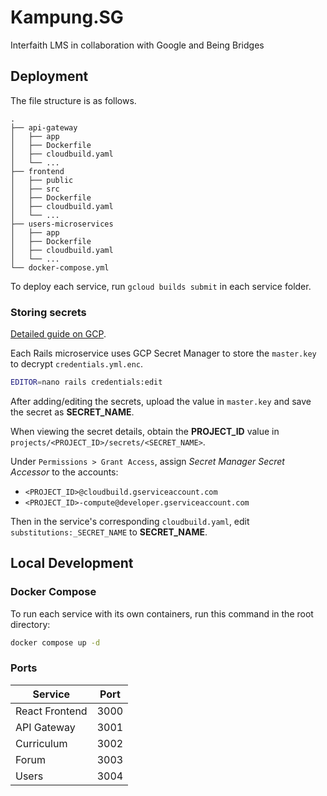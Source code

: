 # Kampung.SG

Interfaith LMS in collaboration with Google and Being Bridges

## Deployment

The file structure is as follows.

```text
.
├── api-gateway
│   ├── app
│   ├── Dockerfile
│   ├── cloudbuild.yaml
│   └── ...
├── frontend
│   ├── public
│   ├── src
│   ├── Dockerfile
│   ├── cloudbuild.yaml
│   └── ...
├── users-microservices
│   ├── app
│   ├── Dockerfile
│   ├── cloudbuild.yaml
│   └── ...
└── docker-compose.yml
```

To deploy each service, run `gcloud builds submit` in each service folder.

### Storing secrets

[Detailed guide on GCP](https://cloud.google.com/ruby/rails/run#store_secret_values_in).

Each Rails microservice uses GCP Secret Manager to store the `master.key` to decrypt `credentials.yml.enc`.

```sh
EDITOR=nano rails credentials:edit
```

After adding/editing the secrets, upload the value in `master.key` and save the secret as **SECRET_NAME**.

When viewing the secret details, obtain the **PROJECT_ID** value in `projects/<PROJECT_ID>/secrets/<SECRET_NAME>`.

Under `Permissions > Grant Access`, assign _Secret Manager Secret Accessor_ to the accounts:

- `<PROJECT_ID>@cloudbuild.gserviceaccount.com`
- `<PROJECT_ID>-compute@developer.gserviceaccount.com`

Then in the service's corresponding `cloudbuild.yaml`, edit `substitutions:_SECRET_NAME` to **SECRET_NAME**.

## Local Development

### Docker Compose

To run each service with its own containers, run this command in the root directory:

```sh
docker compose up -d
```

### Ports

| Service        | Port |
| -------------- | ---- |
| React Frontend | 3000 |
| API Gateway    | 3001 |
| Curriculum     | 3002 |
| Forum          | 3003 |
| Users          | 3004 |
